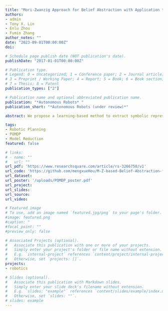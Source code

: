 ```yaml
---
title: "Mori-Zwanzig Approach for Belief Abstraction with Application to Belief Space Planning"
authors:
- admin
- Tony X. Lin
- Enlu Zhou
- Fumin Zhang
author_notes: ""
date: "2023-09-01T00:00:00Z"
doi: 

# Schedule page publish date (NOT publication's date).
publishDate: "2017-01-01T00:00:00Z"

# Publication type.
# Legend: 0 = Uncategorized; 1 = Conference paper; 2 = Journal article;
# 3 = Preprint / Working Paper; 4 = Report; 5 = Book; 6 = Book section;
# 7 = Thesis; 8 = Patent
publication_types: ["2"]

# Publication name and optional abbreviated publication name.
publication: "*Autonomous Robots* "
publication_short: "*Autonomous Robots (under review)*"

abstract: We propose a learning-based method to extract symbolic representations of the belief state and its dynamics in order to solve planning problems in a continuous-state partially observable Markov decision processes (POMDP) problem. While existing approaches typically parameterize the continuous-state POMDP into a finite-dimensional Markovian model, they are unable to preserve fidelity of the abstracted model. The first major contribution of this paper is  we propose a Neural Network based method to learn the non-Markovian transition model based on the Mori-Zwanzig (M-Z) formalism. Different from existing work in applying M-Z formalism to autonomous time-invariant systems, our approach is the first work generalizing the M-Z formalism to robotics, by addressing the non-Markovian modeling of the belief dynamics that is dependent on historical observations and actions.  The second major contribution is we theoretically show that modeling the non-Markovian memory effect in the abstracted belief dynamics improves the modeling accuracy, which is the key benefit of the proposed algorithm. Simulation experiment of a belief space planning problem is provided to validate the performance of the proposed belief abstraction algorithms.

tags:
- Robotic Planning
- POMDP
- Model Reduction
featured: false

# links:
# - name: ""
#   url: ""
url_pdf: 'https://www.researchsquare.com/article/rs-3266750/v1'
url_code: 'https://github.com/mengxueHou/M-Z-based-Belief-Abstraction-for-Symbolic-Planning' 
url_dataset:
url_poster: '/uploads/POMDP_poster.pdf'
url_project: 
url_slides: 
url_source: 
url_video: 

# Featured image
# To use, add an image named `featured.jpg/png` to your page's folder. 
#image: featured.png
#caption: "
#focal_point: ""
#preview_only: false

# Associated Projects (optional).
#   Associate this publication with one or more of your projects.
#   Simply enter your project's folder or file name without extension.
#   E.g. `internal-project` references `content/project/internal-project/index.md`.
#   Otherwise, set `projects: []`.
projects: 
- robotics

# Slides (optional).
#   Associate this publication with Markdown slides.
#   Simply enter your slide deck's filename without extension.
#   E.g. `slides: "example"` references `content/slides/example/index.md`.
#   Otherwise, set `slides: ""`.
# slides: example
---
```

